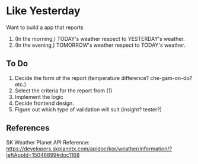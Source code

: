 # Like Yesterday

Want to build a app that reports

1. (In the morning,) TODAY's weather respect to YESTERDAY's weather.
2. (In the evening,) TOMORROW's weather respect to TODAY's weather.

## To Do

1. Decide the form of the report (temperature difference? che-gam-on-do? etc.)
2. Select the criteria for the report from (1)
3. Implement the logic
4. Decide frontend design.
5. Figure out which type of validation will suit (insight? tester?)

## References

SK Weather Planet API Reference: https://developers.skplanetx.com/apidoc/kor/weather/information/?leftAppId=15048899#doc1168

